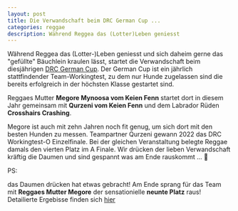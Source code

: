 ```yaml
---
layout: post
title: Die Verwandschaft beim DRC German Cup ...
categories: reggae
description: Während Reggea das (Lotter)Leben geniesst 
---
```


Während Reggea das (Lotter-)Leben geniesst und sich daheim gerne das "gefüllte" Bäuchlein kraulen lässt, 
startet die Verwandschaft beim diesjährigen  [DRC German Cup](http://germancup2023.de/). Der German Cup ist ein jährlich stattfindender Team-Workingtest, zu dem nur Hunde zugelassen sind die
bereits erfolgreich in der höchsten Klasse gestartet sind.

Reggaes Mutter **Megore Mynoosa vom Keien Fenn** startet dort in diesem Jahr gemeinsam mit **Qurzeni vom Keien Fenn** und dem Labrador Rüden **Crosshairs Crashing**. 

Megore ist auch mit zehn Jahren noch fit genug, um sich dort mit den besten Hunden zu messen. Teampartner Qurzeni gewann 2022 das DRC Workingtest-O Einzelfinale. 
Bei der gleichen Veranstaltung belegte Reggae damals den vierten Platz im A Finale. 
Wir drücken der lieben Verwandschaft kräftig die Daumen und sind gespannt was am Ende rauskommt ... 🤗

PS: 

das Daumen drücken hat etwas gebracht! Am Ende sprang für das Team mit **Reggaes Mutter Megore** der sensationielle **neunte Platz** raus!
Detailierte Ergebisse finden sich [hier](http://germancup2023.de/wp-content/uploads/2023/04/German-Cup-2023-Ergebnisse.pdf)

